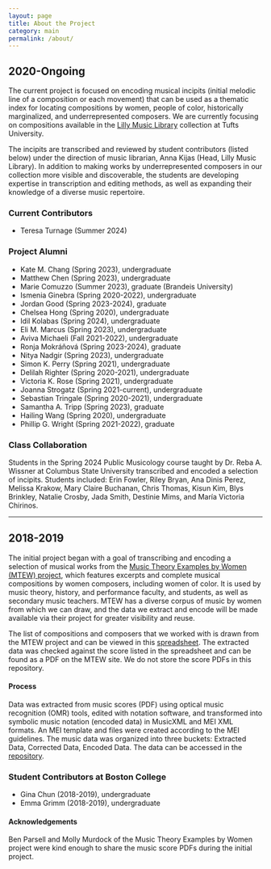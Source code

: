```yaml
---
layout: page
title: About the Project
category: main
permalink: /about/
---
```


## 2020-Ongoing
The current project is focused on encoding musical incipits (initial melodic line of a composition or each movement) that can be used as a thematic index for locating compositions by women, people of color, historically marginalized, and underrepresented composers. We are currently focusing on compositions available in the <a href="https://tischlibrary.tufts.edu/use-library/lilly-music-library" target="_blank">Lilly Music Library</a> collection at Tufts University.

The incipits are transcribed and reviewed by student contributors (listed below) under the direction of music librarian, Anna Kijas (Head, Lilly Music Library). In addition to making works by underrepresented composers in our collection more visible and discoverable, the students are developing expertise in transcription and editing methods, as well as expanding their knowledge of a diverse music repertoire.

### Current Contributors
- Teresa Turnage (Summer 2024)

### Project Alumni
- Kate M. Chang (Spring 2023), undergraduate
- Matthew Chen (Spring 2023), undergraduate
- Marie Comuzzo (Summer 2023), graduate (Brandeis University)
- Ismenia Ginebra (Spring 2020-2022), undergraduate
- Jordan Good (Spring 2023-2024), graduate
- Chelsea Hong (Spring 2020), undergraduate
- Idil Kolabas (Spring 2024), undergraduate
- Eli M. Marcus (Spring 2023), undergraduate
- Aviva Michaeli (Fall 2021-2022), undergraduate
- Ronja Mokráňová (Spring 2023-2024), graduate
- Nitya Nadgir (Spring 2023), undergraduate
- Simon K. Perry (Spring 2021), undergraduate
- Delilah Righter (Spring 2020-2021), undergraduate
- Victoria K. Rose (Spring 2021), undergraduate
- Joanna Strogatz (Spring 2021-current), undergraduate
- Sebastian Tringale (Spring 2020-2021), undergraduate
- Samantha A. Tripp (Spring 2023), graduate
- Hailing Wang (Spring 2020), undergraduate
- Phillip G. Wright (Spring 2021-2022), graduate

### Class Collaboration
Students in the Spring 2024 Public Musicology course taught by Dr. Reba A. Wissner at Columbus State University transcribed and encoded a selection of incipits. Students included: Erin Fowler, Riley Bryan, Ana Dinis Perez, Melissa Krakow, Mary Claire Buchanan, Chris Thomas, Kisun Kim, Blys Brinkley, Natalie Crosby, Jada Smith, Destinie Mims, and María Victoria Chirinos.   

---

## 2018-2019
The initial project began with a goal of transcribing and encoding a selection of
musical works from the <a href="https://www.musicbywomen.org/" target="_blank">Music Theory Examples by Women (MTEW) project</a>, which features excerpts and complete musical compositions by women composers, including women of color. It is used by music theory, history, and performance faculty, and students, as well as secondary music teachers. MTEW has a diverse corpus of music by women from which we can draw, and the data we extract and encode will be made available via their project for greater visibility and reuse.

The list of compositions and composers that we worked with is drawn from the MTEW project and can be viewed in this <a href="https://docs.google.com/spreadsheets/d/10BWNZQ0e5EduUB_UBJpDdROjY3VetWvAucYGhnGXaGo/edit#gid=970050992" target="_blank">spreadsheet</a>. The extracted data was checked against the score listed in the spreadsheet and can be found as a PDF on the MTEW site. We do not store the score PDFs in this repository.

#### Process
Data was extracted from music scores (PDF) using optical music recognition (OMR) tools, edited with notation software, and transformed into symbolic music notation (encoded data) in MusicXML and MEI XML formats. An MEI template and files were created according to the MEI guidelines. The music data was organized into three buckets: Extracted Data, Corrected Data, Encoded Data. The data can be accessed in the [repository](https://github.com/annakijas1/rebalancing-music-canon/tree/main/assets/corpus1).

### Student Contributors at Boston College
- Gina Chun (2018-2019), undergraduate
- Emma Grimm (2018-2019), undergraduate

#### Acknowledgements
Ben Parsell and Molly Murdock of the Music Theory Examples by Women project were kind enough to share the music score PDFs during the initial project.
